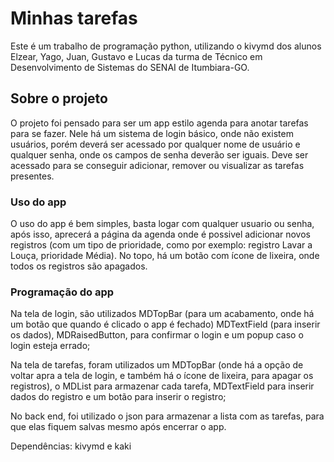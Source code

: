 # Minhas tarefas

Este é um trabalho de programação python, utilizando o kivymd dos alunos Elzear, Yago, Juan, Gustavo e Lucas da turma de Técnico em Desenvolvimento de Sistemas do SENAI de Itumbiara-GO.

## Sobre o projeto

O projeto foi pensado para ser um app estilo agenda para anotar tarefas para se fazer. Nele há um sistema de login básico, onde não existem usuários, porém deverá ser acessado por qualquer nome de usuário e qualquer senha, onde os campos de senha deverão ser iguais. Deve ser acessado para se conseguir adicionar, remover ou visualizar as tarefas presentes.

### Uso do app

O uso do app é bem simples, basta logar com qualquer usuario ou senha, após isso, aprecerá a página da agenda onde é possivel adicionar novos registros (com um tipo de prioridade, como por exemplo: registro Lavar a Louça, prioridade Média). No topo, há um botão com ícone de lixeira, onde todos os registros são apagados.

### Programação do app

Na tela de login, são utilizados MDTopBar (para um acabamento, onde há um botão que quando é clicado o app é fechado) MDTextField (para inserir os dados), MDRaisedButton, para confirmar o login e um popup caso o login esteja errado;

Na tela de tarefas, foram utilizados um MDTopBar (onde há a opção de voltar apra a tela de login, e também há o ícone de lixeira, para apagar os registros), o MDList para armazenar cada tarefa, MDTextField para inserir dados do registro e um botão para inserir o registro;

No back end, foi utilizado o json para armazenar a lista com as tarefas, para que elas fiquem salvas mesmo após encerrar o app.

Dependências: kivymd e kaki
